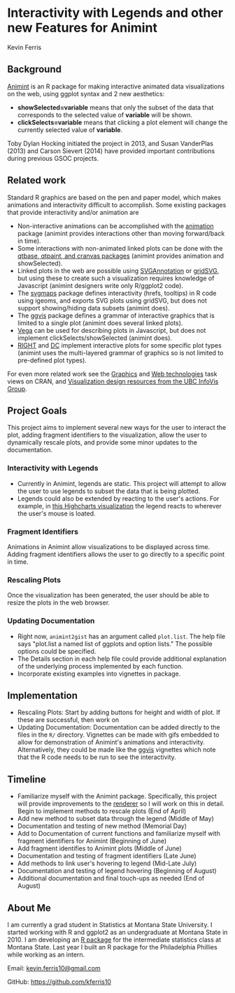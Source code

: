 # Interactivity with Legends and other new Features for Animint

Kevin Ferris

## Background

[Animint]([https://github.com/tdhock/animint]) is an R package for making interactive animated data
visualizations on the web, using ggplot syntax and 2 new aesthetics:

- **showSelected=variable** means that only the subset of the data that
  corresponds to the selected value of **variable** will be shown.
- **clickSelects=variable** means that clicking a plot element will
  change the currently selected value of **variable**.

Toby Dylan Hocking initiated the project in 2013, and Susan VanderPlas
(2013) and Carson Sievert (2014) have provided important contributions
during previous GSOC projects.

## Related work

Standard R graphics are based on the pen and paper model, which makes
animations and interactivity difficult to accomplish. Some existing
packages that provide interactivity and/or animation are

- Non-interactive animations can be accomplished with the [animation](http://yihui.name/animation/)
  package (animint provides interactions other than moving
  forward/back in time).
- Some interactions with non-animated linked plots can be done with
  the [qtbase, qtpaint, and cranvas packages](https://github.com/ggobi/cranvas/wiki) (animint provides
  animation and showSelected).
- Linked plots in the web are possible using [SVGAnnotation](http://www.omegahat.org/SVGAnnotation/SVGAnnotationPaper/SVGAnnotationPaper.html) or [gridSVG](http://sjp.co.nz/projects/gridsvg/), but using these to create such a visualization requires knowledge of Javascript (animint designers write only R/ggplot2 code). 
- The [svgmaps](https://r-forge.r-project.org/scm/viewvc.php/pkg/?root=svgmaps) package defines interactivity (hrefs, tooltips) in R code using igeoms, and exports SVG plots using gridSVG, but does not
  support showing/hiding data subsets (animint does). 
- The [ggvis](https://github.com/rstudio/ggvis) package defines a grammar of interactive graphics that is
  limited to a single plot (animint does several linked plots).
- [Vega](https://github.com/trifacta/vega) can be used for describing plots in Javascript, but does not
  implement clickSelects/showSelected (animint does).
- [RIGHT](http://cran.r-project.org/web/packages/RIGHT/) and [DC](http://dc-js.github.io/dc.js/) implement interactive plots for some specific plot types (animint uses the multi-layered grammar of graphics so is not
  limited to pre-defined plot types).

For even more related work see the [Graphics](http://cran.r-project.org/web/views/Graphics.html) and [Web technologies](http://cran.r-project.org/web/views/WebTechnologies.html) task views on CRAN, and [Visualization design resources from the UBC InfoVis Group](http://www.cs.ubc.ca/group/infovis/resources.shtml).

## Project Goals

This project aims to implement several new ways for the user to interact the plot, adding fragment identifiers to the visualization, allow the user to dynamically rescale plots, and provide some minor updates to the documentation.

### Interactivity with Legends

* Currently in Animint, legends are static.  This project will attempt to allow the user to use legends to subset the data that is being plotted.
* Legends could also be extended by reacting to the user's actions.  For example, in [this Highcharts visualization](http://www.highcharts.com/maps/demo/map-drilldown/dark-unica) the legend reacts to wherever the user's mouse is loated.

### Fragment Identifiers

Animations in Animint allow visualizations to be displayed across time.  Adding fragment identifiers allows the user to go directly to a specific point in time.

### Rescaling Plots

Once the visualization has been generated, the user should be able to resize the plots in the web browser.

### Updating Documentation

* Right now, `animint2gist` has an argument called `plot.list`.  The help file says "plot.list	a named list of ggplots and option lists."  The possible options could be specified.
* The Details section in each help file could provide additional explanation of the underlying process implemented by each function.
* Incorporate existing examples into vignettes in package.

## Implementation

* Rescaling Plots: Start by adding buttons for height and width of plot.  If these are successful, then work on 
* Updating Documentation: Documentation can be added directly to the files in the `R/` directory.  Vignettes can be made with gifs embedded to allow for demonstration of Animint's animations and interactivity.  Alternatively, they could be made like the [ggvis](https://github.com/rstudio/ggvis) vignettes which note that the R code needs to be run to see the interactivity.

## Timeline

* Familiarize myself with the Animint package.  Specifically, this project will provide improvements to the [renderer](https://github.com/tdhock/animint/wiki/Renderer-details) so I will work on this in detail.  Begin to implement methods to rescale plots (End of April)
* Add new method to subset data through the legend (Middle of May)
* Documentation and testing of new method (Memorial Day)
* Add to Documentation of current functions and familiarize myself with fragment identifiers for Animint (Beginning of June)
* Add fragment identifies to Animint plots (Middle of June)
* Documentation and testing of fragment identifiers (Late June)
* Add methods to link user's hovering to legend (Mid-Late July)
* Documentation and testing of legend hovering (Beginning of August)
* Additional documentation and final touch-ups as needed (End of August)

## About Me

I am currently a grad student in Statistics at Montana State University.  I started working with R and ggplot2 as an undergraduate at Montana State in 2010.  I am developing an [R package](https://github.com/greenwood-stat/catstats) for the intermediate statistics class at Montana State.  Last year I built an R package for the Philadelphia Phillies while working as an intern.

Email: <kevin.ferris10@gmail.com>

GitHub: <https://github.com/kferris10>

